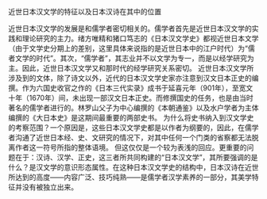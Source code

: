 近世日本汉文学的特征以及日本汉诗在其中的位置

近世日本汉文学的发展是和儒学者密切相关的。儒学者首先是近世日本汉文学的实践和理论研究的主力。绪方唯精和猪口笃志的《日本汉文学史》都视近世日本文学（由于文学史分期上的差别，这里具体来说指的是近世日本中的江户时代）为“儒者文学的时代”。其次，“儒学者”，其志业并不以文学为专一，而是以经学研究为主。因此，近世日本汉文学又和那时代的经学研究关系密切。
近世日本汉文学所涉及到的文体，除了诗文以外，近代的日本汉文学史家亦注意到汉文日本正史的编撰。作为六国史收官之作的《日本三代实录》成书于延喜元年（901年），至宽文十年（1670年）间，未出现一部汉文日本正史。而修撰国史的任务，也是由当时著名的儒学者进行的。林罗山父子为中心编撰的《本朝通鉴》以及水户学者为主体编撰的《大日本史》是这期间最重要的两部史书。
为什么将史书纳入到汉文学史的考察范围？一个原因是，这些日本汉文学史都是以作者为纲要的，因此，在儒学者沟通了近世日本经、史、文研究的情况下，对其中任何一个门类的省察都无法脱离作者这一符号所指的整体语境。
但这仅仅是一个较为表浅的回应。更重要的问题在于：汉诗、汉学、正史，这三者所共同构建的“日本汉文学”，其所要强调的是什么？是汉文学的意识形态属性。在这种日本汉文学史的结构中，日本汉诗在近世所达到的高度——内容广泛、技巧纯熟——是儒学者汉学素养的一部分，其美学特征并没有被独立出来。





